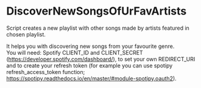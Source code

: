 # DiscoverNewSongsOfUrFavArtists
Script creates a new playlist with other songs made by artists featured in chosen playlist.

It helps you with discovering new songs from your favourite genre.                  
You will need:
Spotify CLIENT_ID and CLIENT_SECRET (https://developer.spotify.com/dashboard/),
to set your own REDIRECT_URI and to create your refresh token (for example you can use spotipy refresh_access_token function; https://spotipy.readthedocs.io/en/master/#module-spotipy.oauth2).
